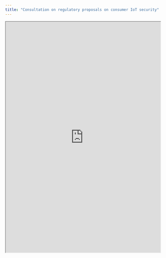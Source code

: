 ```yaml
---
title: "Consultation on regulatory proposals on consumer IoT security"
---
```



<iframe height="750" width="100%" src="https://ewelton.github.io/ktest/wiki.html#Consultation%20on%20regulatory%20proposals%20on%20consumer%20IoT%20security"></iframe>
